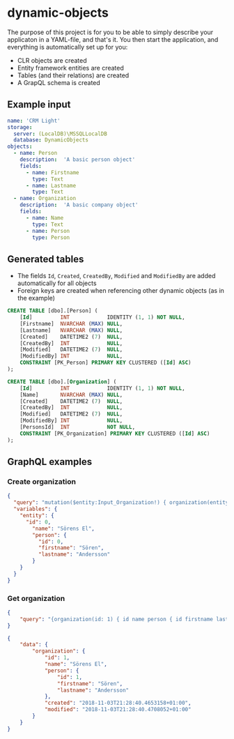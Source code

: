 # dynamic-objects
The purpose of this project is for you to be able to simply describe your applicaton in a YAML-file, and that's it.
You then start the application, and everything is automatically set up for you:
* CLR objects are created
* Entity framework entities are created
* Tables (and their relations) are created
* A GrapQL schema is created

## Example input
```yaml
name: 'CRM Light'
storage:
  server: (LocalDB)\MSSQLLocalDB
  database: DynamicObjects
objects:
  - name: Person
    description:  'A basic person object'
    fields:
      - name: Firstname
        type: Text
      - name: Lastname
        type: Text
  - name: Organization
    description:  'A basic company object'
    fields:
      - name: Name
        type: Text
      - name: Person
        type: Person
```

## Generated tables
* The fields `Id`, `Created`, `CreatedBy`, `Modified` and `ModifiedBy` are added automatically for all objects
* Foreign keys are created when referencing other dynamic objects (as in the example)

```sql
CREATE TABLE [dbo].[Person] (
    [Id]         INT            IDENTITY (1, 1) NOT NULL,
    [Firstname]  NVARCHAR (MAX) NULL,
    [Lastname]   NVARCHAR (MAX) NULL,
    [Created]    DATETIME2 (7)  NULL,
    [CreatedBy]  INT            NULL,
    [Modified]   DATETIME2 (7)  NULL,
    [ModifiedBy] INT            NULL,
    CONSTRAINT [PK_Person] PRIMARY KEY CLUSTERED ([Id] ASC)
);

CREATE TABLE [dbo].[Organization] (
    [Id]         INT            IDENTITY (1, 1) NOT NULL,
    [Name]       NVARCHAR (MAX) NULL,
    [Created]    DATETIME2 (7)  NULL,
    [CreatedBy]  INT            NULL,
    [Modified]   DATETIME2 (7)  NULL,
    [ModifiedBy] INT            NULL,
    [PersonsId]  INT            NOT NULL,
    CONSTRAINT [PK_Organization] PRIMARY KEY CLUSTERED ([Id] ASC)
);

```

## GraphQL examples

### Create organization
```json
{
  "query": "mutation($entity:Input_Organization!) { organization(entity:$entity) { id name } }",
  "variables": {
    "entity": {
      "id": 0,
        "name": "Sörens El",
        "person": {
          "id": 0,
          "firstname": "Sören",
          "lastname": "Andersson"
        }
    }
  }
}
```

### Get organization
```json
{
	"query": "{organization(id: 1) { id name person { id firstname lastname } created modified }}"
}
```

```json
{
    "data": {
        "organization": {
            "id": 1,
            "name": "Sörens El",
            "person": {
                "id": 1,
                "firstname": "Sören",
                "lastname": "Andersson"
            },
            "created": "2018-11-03T21:28:40.4653158+01:00",
            "modified": "2018-11-03T21:28:40.4708052+01:00"
        }
    }
}
```

